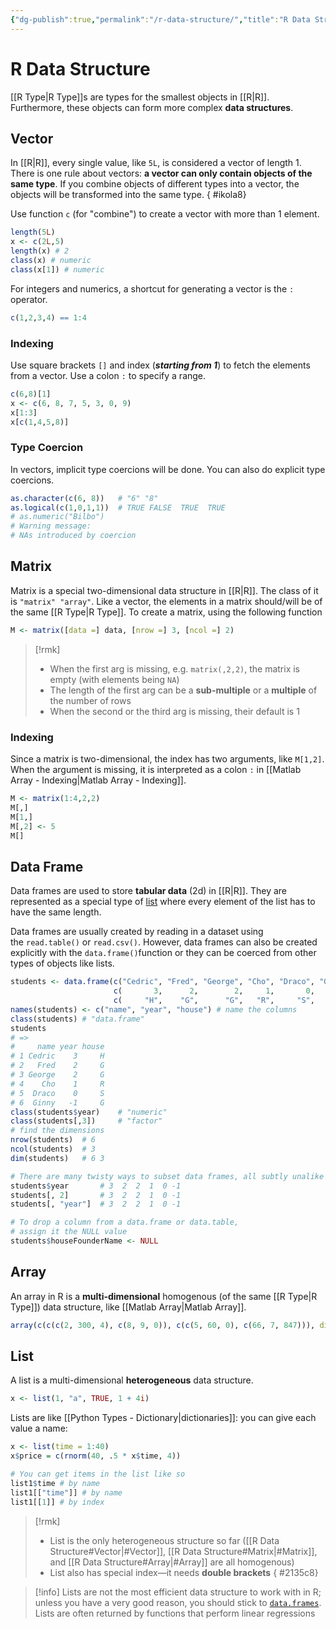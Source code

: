 ```yaml
---
{"dg-publish":true,"permalink":"/r-data-structure/","title":"R Data Structure","created":"2022-09-08T19:22:59","updated":"2022-12-12T14:11:39"}
---
```



# R Data Structure

[[R Type\|R Type]]s are types for the smallest objects in [[R\|R]]. Furthermore, these objects can form more complex **data structures**.

## Vector

In [[R\|R]], every single value, like `5L`, is considered a vector of length 1.
There is one rule about vectors: **a vector can only contain objects of the same type**.
If you combine objects of different types into a vector, the objects will be transformed into the same type.
{ #ikola8}


Use function `c` (for "combine") to create a vector with more than 1 element.

```r
length(5L)
x <- c(2L,5)
length(x) # 2
class(x) # numeric
class(x[1]) # numeric
```

For integers and numerics, a shortcut for generating a vector is the `:` operator.

```r
c(1,2,3,4) == 1:4
```

### Indexing

Use square brackets `[]` and index (***starting from 1***) to fetch the elements from a vector. Use a colon `:` to specify a range.

```r
c(6,8)[1]
x <- c(6, 8, 7, 5, 3, 0, 9)
x[1:3]
x[c(1,4,5,8)]
```

### Type Coercion

In vectors, implicit type coercions will be done. You can also do explicit type coercions.

```r
as.character(c(6, 8))   # "6" "8"
as.logical(c(1,0,1,1))  # TRUE FALSE  TRUE  TRUE
# as.numeric("Bilbo")
# Warning message:
# NAs introduced by coercion    
```

## Matrix

Matrix is a special two-dimensional data structure in [[R\|R]]. The class of it is `"matrix" "array"`.
Like a vector, the elements in a matrix should/will be of the same [[R Type\|R Type]].
To create a matrix, using the following function

```r
M <- matrix([data =] data, [nrow =] 3, [ncol =] 2)
```

> [!rmk]
> - When the first arg is missing, e.g. `matrix(,2,2)`, the matrix is empty (with elements being `NA`)
> - The length of the first arg can be a **sub-multiple** or a **multiple** of the number of rows
> - When the second or the third arg is missing, their default is 1

### Indexing

Since a matrix is two-dimensional, the index has two arguments, like `M[1,2]`. When the argument is missing, it is interpreted as a colon `:` in [[Matlab Array - Indexing\|Matlab Array - Indexing]].

```r
M <- matrix(1:4,2,2)
M[,]
M[1,]
M[,2] <- 5
M[]
```

## Data Frame

Data frames are used to store **tabular data** (2d) in [[R\|R]]. They are represented as a special type of [list](#list) where every element of the list has to have the same length.

Data frames are usually created by reading in a dataset using the `read.table()` or `read.csv()`. However, data frames can also be created explicitly with the `data.frame()`function or they can be coerced from other types of objects like lists.

```r
students <- data.frame(c("Cedric", "Fred", "George", "Cho", "Draco", "Ginny"),
                       c(       3,      2,        2,     1,       0,      -1),
                       c(     "H",    "G",      "G",   "R",     "S",     "G"))
names(students) <- c("name", "year", "house") # name the columns
class(students) # "data.frame"
students
# =>
#     name year house
# 1 Cedric    3     H
# 2   Fred    2     G
# 3 George    2     G
# 4    Cho    1     R
# 5  Draco    0     S
# 6  Ginny   -1     G
class(students$year)    # "numeric"
class(students[,3])     # "factor"
# find the dimensions
nrow(students)  # 6
ncol(students)  # 3
dim(students)   # 6 3

# There are many twisty ways to subset data frames, all subtly unalike
students$year       # 3  2  2  1  0 -1
students[, 2]       # 3  2  2  1  0 -1
students[, "year"]  # 3  2  2  1  0 -1

# To drop a column from a data.frame or data.table,
# assign it the NULL value
students$houseFounderName <- NULL
```

## Array

An array in R is a **multi-dimensional** homogenous (of the same [[R Type\|R Type]]) data structure, like [[Matlab Array\|Matlab Array]].

```r
array(c(c(c(2, 300, 4), c(8, 9, 0)), c(c(5, 60, 0), c(66, 7, 847))), dim = c(3, 2, 2))
```

## List

A list is a multi-dimensional **heterogeneous** data structure.

```r
x <- list(1, "a", TRUE, 1 + 4i)
```

Lists are like [[Python Types - Dictionary\|dictionaries]]: you can give each value a name:

```r
x <- list(time = 1:40)
x$price = c(rnorm(40, .5 * x$time, 4))
```

```r
# You can get items in the list like so
list1$time # by name
list1[["time"]] # by name
list1[[1]] # by index
```

> [!rmk]
> - List is the only heterogeneous structure so far ([[R Data Structure#Vector\|#Vector]], [[R Data Structure#Matrix\|#Matrix]], and [[R Data Structure#Array\|#Array]] are all homogenous)
> - List also has special index—it needs **double brackets**
{ #2135c8}


> [!info]
> Lists are not the most efficient data structure to work with in R; unless you have a very good reason, you should stick to [`data.frames`](<#data frame>).
> Lists are often returned by functions that perform linear regressions
